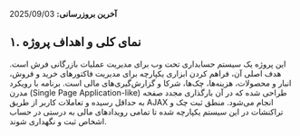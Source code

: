 **آخرین بروزرسانی:** 2025/09/03

## ۱. نمای کلی و اهداف پروژه

این پروژه یک سیستم حسابداری تحت وب برای مدیریت عملیات بازرگانی فرش است. هدف اصلی آن، فراهم کردن ابزاری یکپارچه برای مدیریت فاکتورهای خرید و فروش، انبار و محصولات، هزینه‌ها، چک‌ها، شرکا و گزارش‌گیری‌های مالی است. برنامه با رویکرد مدرن (Single Page Application-like) طراحی شده که در آن بارگذاری مجدد صفحه به حداقل رسیده و تعاملات کاربر از طریق AJAX انجام می‌شود. منطق ثبت چک و تراکنشات در این سیستم یکپارچه شده تا تمامی رویدادهای مالی به درستی در حساب اشخاص ثبت و نگهداری شوند.
